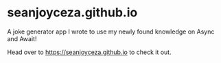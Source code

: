 # seanjoyceza.github.io

A joke generator app I wrote to use my newly found knowledge on Async and Await!

Head over to https://seanjoyceza.github.io to check it out. 
